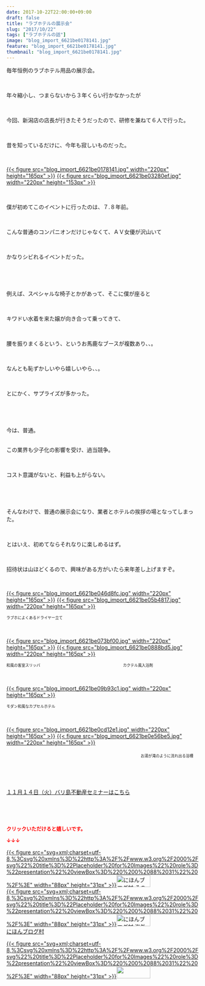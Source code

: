 ```yaml
---
date: 2017-10-22T22:00:00+09:00
draft: false
title: "ラブホテルの展示会"
slug: "2017/10/22"
tags: ["ラブホテルの話"]
image: "blog_import_6621be0178141.jpg"
feature: "blog_import_6621be0178141.jpg"
thumbnail: "blog_import_6621be0178141.jpg"
---
```

<p>毎年恒例のラブホテル用品の展示会。</p><p> </p><p>年々縮小し、つまらないから３年くらい行かなかったが</p><p> </p><p>今回、新潟店の店長が行きたそうだったので、研修を兼ねて６人で行った。</p><p> </p><p>昔を知っているだけに、今年も寂しいものだった。</p><p> </p><p><a href="blog_import_6621be0178141.jpg">{{< figure src="blog_import_6621be0178141.jpg" width="220px" height="165px" >}}</a> <a href="blog_import_6621be03280ef.jpg">{{< figure src="blog_import_6621be03280ef.jpg" width="220px" height="153px" >}}</a></p><p> </p><p>僕が初めてこのイベントに行ったのは、７.８年前。</p><p> </p><p>こんな普通のコンパニオンだけじゃなくて、ＡＶ女優が沢山いて</p><p> </p><p>かなりシビれるイベントだった。</p><p> </p><p> </p><p>例えば、スペシャルな椅子とかがあって、そこに僕が座ると</p><p> </p><p>キワドい水着を来た嬢が向き合って乗ってきて、</p><p> </p><p>腰を振りまくるという、というお馬鹿なブースが複数あり、、。</p><p> </p><p>なんとも恥ずかしいやら嬉しいやら、、。</p><p> </p><p>とにかく、サプライズが多かった。</p><p> </p><p> </p><p>今は、普通。</p><p><br/>この業界も少子化の影響を受け、過当競争。</p><p> </p><p>コスト意識がないと、利益も上がらない。</p><p> </p><p> </p><p>そんなわけで、普通の展示会になり、業者とホテルの挨拶の場となってしまった。</p><p> </p><p>とはいえ、初めてならそれなりに楽しめるはず。</p><p> </p><p>招待状は山ほどくるので、興味がある方がいたら来年差し上げますぞ。</p><p> </p><p><a href="blog_import_6621be046d8fc.jpg">{{< figure src="blog_import_6621be046d8fc.jpg" width="220px" height="165px" >}}</a> <a href="blog_import_6621be05b4817.jpg">{{< figure src="blog_import_6621be05b4817.jpg" width="220px" height="165px" >}}</a></p><p><span style="font-size: 0.7em;">ラブホによくあるドライヤー立て</span></p><p> </p><p><a href="blog_import_6621be073bf00.jpg">{{< figure src="blog_import_6621be073bf00.jpg" width="220px" height="165px" >}}</a> <a href="blog_import_6621be0888bd5.jpg">{{< figure src="blog_import_6621be0888bd5.jpg" width="220px" height="165px" >}}</a></p><p><span style="font-size: 0.7em;">和風の客室スリッパ　　　　　　　　　　　　　　　　　　　　　　カクテル風入浴剤</span></p><p> </p><p><a href="blog_import_6621be0b1c9a0.jpg">{{< figure src="blog_import_6621be09b93c1.jpg" width="220px" height="165px" >}}</a></p><p><span style="font-size: 0.7em;">モダン和風なカプセルホテル</span></p><p> </p><p><a href="blog_import_6621be0cd12e1.jpg">{{< figure src="blog_import_6621be0cd12e1.jpg" width="220px" height="165px" >}}</a> <a href="blog_import_6621be0e56be5.jpg">{{< figure src="blog_import_6621be0e56be5.jpg" width="220px" height="165px" >}}</a></p><p>　　　　　　　　　　　　　　　　　　　　　　　　　<span style="font-size: 0.7em;">お湯が滝のように流れ出る浴槽</span></p><p> </p><p> </p><p><span style="text-decoration: underline;"><a href="iin.co.jp" target="_blank">１１月１４日（火）バリ島不動産セミナーはこちら</a></span></p><p> </p><p> </p><p><font color="#ff0000" size="2"><strong>クリックいただけると嬉しいです。</strong></font></p><p><font color="#ff0000" size="2"><strong>↓↓↓</strong></font></p><p><a href="ranking.html?p_cid=01260127" id="&amp;blogmura_banner" target="_blank">{{< figure src="svg+xml;charset=utf-8,%3Csvg%20xmlns%3D%22http%3A%2F%2Fwww.w3.org%2F2000%2Fsvg%22%20title%3D%22Placeholder%20for%20Images%22%20role%3D%22presentation%22%20viewBox%3D%220%200%2088%2031%22%20%2F%3E" width="88px" height="31px" >}}<noscript><img alt="にほんブログ村 その他生活ブログ 不動産投資へ" border="0" height="31" src="https://img-proxy.blog-video.jp/images?url=http%3A%2F%2Flife.blogmura.com%2Fhudousantoushi%2Fimg%2Fhudousantoushi88_31.gif" width="88"></noscript></a><br/><a href="ranking.html?p_cid=01260127" target="_blank">{{< figure src="svg+xml;charset=utf-8,%3Csvg%20xmlns%3D%22http%3A%2F%2Fwww.w3.org%2F2000%2Fsvg%22%20title%3D%22Placeholder%20for%20Images%22%20role%3D%22presentation%22%20viewBox%3D%220%200%2088%2031%22%20%2F%3E" width="88px" height="31px" >}}<noscript><img alt="にほんブログ村 海外生活ブログ バリ島情報へ" border="0" height="31" src="https://img-proxy.blog-video.jp/images?url=http%3A%2F%2Foverseas.blogmura.com%2Fbali%2Fimg%2Fbali88_31.gif" width="88"></noscript></a><br/><a href="ranking.html?p_cid=01260127" target="_blank">にほんブログ村</a></p><p><a href="link.php?1804582" title="人気ブログランキングへ">{{< figure src="svg+xml;charset=utf-8,%3Csvg%20xmlns%3D%22http%3A%2F%2Fwww.w3.org%2F2000%2Fsvg%22%20title%3D%22Placeholder%20for%20Images%22%20role%3D%22presentation%22%20viewBox%3D%220%200%2088%2031%22%20%2F%3E" width="88px" height="31px" >}}<noscript><img border="0" height="31" src="https://blog.with2.net/img/banner/banner_22.gif" width="88"></noscript></a></p><p> </p>

